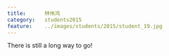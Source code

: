 ```yaml
---
title:		林伟鸿
category:	students2015
feature:	../images/students/2015/student_19.jpg
---
```

There is still a long way to go!


